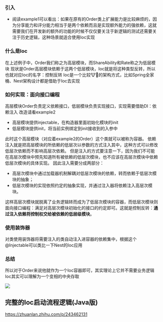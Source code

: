 ### 引入
- 阅读example1可以看出：如果在原有的Order类上扩展能力是比较麻烦的，因为分享能力和评分能力相当于是两个依赖而且是实现额外能力的强依赖，这就需要我们在开发新的额外的功能的时候不仅仅要关注于新逻辑的测试还需要关注于历史逻辑，这种场景就适合使用Ioc实现

### 什么是Ioc
在上述例子中，Order我们称之为高层模块，而ShareAbility和Rate称之为低层模块
现状是Order高层模块依赖于这两个低层模块，Ioc就是将这种类型反转，所以也就对应Ioc的名字：控制反转
Ioc是一个比较🐮👃的架构方式，比如Spring全家桶、Nest架构设计都是借助于Ioc去实现

### 如何实现：面向接口编程
高层模块Order负责定义依赖接口，低层模块负责实现接口，实现需要借助DI：依赖注入
改造请看example2

  - 高层模块提供injectable，在构造器里面初始化模块的init
  - 低层模块提供init，将当前实例绑定到init接收到的入参中

此时这个高层模块（对应着example2的Order）这个类就可以被称为容器。
依赖注入就是把高层模块的所依赖的低层次以参数的方式注入其中，这种方式可以修改低层次依赖而不影响高层次依赖。
但是注入的方式要注意一下，因为我们不可能在高层次模块中预先知道所有被依赖的低层次模块，也不应该在高层次模块中依赖低层次模块的具体实现。
因此注入需要分成两部分：
  - 高层次模块中通过加载器机制解耦对低层次模块的依赖，转而依赖于低层次模块的抽象；
  - 低层次模块的实现依照约定的抽象实现，并通过注入器将依赖注入高层次模块。

这样高层次模块就脱离了业务逻辑转而成为了低层次模块的容器，而低层次模块则面向接口编程：满足对高层次模块初始化的接口的约定即可。这就是控制反转：**通过注入依赖将控制权交给被依赖的低层级模块**。

### 使用装饰器
对类使用装饰器将需要注入的类自动注入进容器的依赖集中，根据这个@Injectable可以类比一下Nest的Ioc应用


### 总结
所以对于Order来说他就作为一个Ioc容器即可，其实理论上它并不需要业务逻辑
Ioc其实可以理解为一个变相的中央存取

![](https://pic1.zhimg.com/80/v2-a50d41909d845ed5f11d2bb8e6d00b7c_1440w.webp)

## 完整的Ioc启动流程逻辑(Java版)
https://zhuanlan.zhihu.com/p/243462131